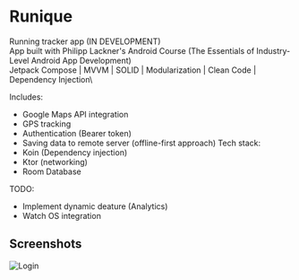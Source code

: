# Runique
Running tracker app (IN DEVELOPMENT)\
App built with Philipp Lackner's Android Course (The Essentials of Industry-Level Android App Development)\
Jetpack Compose | MVVM | SOLID | Modularization | Clean Code | Dependency Injection\

Includes:
- Google Maps API integration
- GPS tracking
- Authentication (Bearer token)
- Saving data to remote server (offline-first approach)
Tech stack:
- Koin (Dependency injection)
- Ktor (networking)
- Room Database


TODO:
- Implement dynamic deature (Analytics)
- Watch OS integration

## Screenshots

![Login](https://cdn.discordapp.com/attachments/681541416119566357/1356633447182893166/RuniqueScreens.png?ex=67ed46da&is=67ebf55a&hm=c0c7b464703a5867ad5c6e4b92d38f9c3a88ad16b5a324a301876cda73cf7574&)
